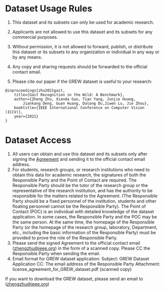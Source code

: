 # Dataset Usage Rules
1. This dataset and its subsets can only be used for academic research.

2. Applicants are not allowed to use this dataset and its subsets for any commercial purposes.

3. Without permission, it is not allowed to forward, publish, or distribute this dataset or its subsets to any organization or individual in any way or by any means.

4. Any copy and sharing requests should be forwarded to the official contact email.

5. Please cite our paper if the GREW dataset is useful to your research:
```
@inproceedings{zhu2021gait,
    title={Gait Recognition in the Wild: A Benchmark},
    author={Zheng Zhu, Xianda Guo, Tian Yang, Junjie Huang, 
        Jiankang Deng, Guan Huang, Dalong Du,Jiwen Lu, Jie Zhou},
    booktitle={IEEE International Conference on Computer Vision (ICCV)},
    year={2021}              
}
```

# Dataset Access
1. All users can obtain and use this dataset and its subsets only after signing the [Agreement](docs/license_agreement_for_GREW_dataset.pdf) and sending it to the official contact email address.
2. For students, research groups, or research institutions who need to obtain this data for academic research, the signatures of both the Responsible Party and the Point of Contact are required. The Responsible Party should be the tutor of the research group or the representative of the research institution, and has the authority to be responsible for the matters related to the Agreement. (The Responsible Party should be a fixed personnel of the institution, students and other floating personnel cannot be the Responsible Party). The Point of Contact (POC) is an individual with detailed knowledge of the dataset application. In some cases, the Responsible Party and the POC may be the same person. At the same time, the homepage of the Responsible Party (or the homepage of the research group, laboratory, Department, etc., including the basic information of the Responsible Party) must be provided to prove the role of the Responsible Party.
3. Please send the signed Agreement to the official contact email (zhengzhu@ieee.org) in the form of a scanned copy. Please CC the Responsible Party when sending the email.
4. Email format for GREW dataset application:
Subject: GREW Dataset Application
CC: The email address of the Responsible Party
Attachment: license_agreement_for_GREW_dataset.pdf (scanned copy)

If you want to download the GREW dataset, please send an email to (zhengzhu@ieee.org)
